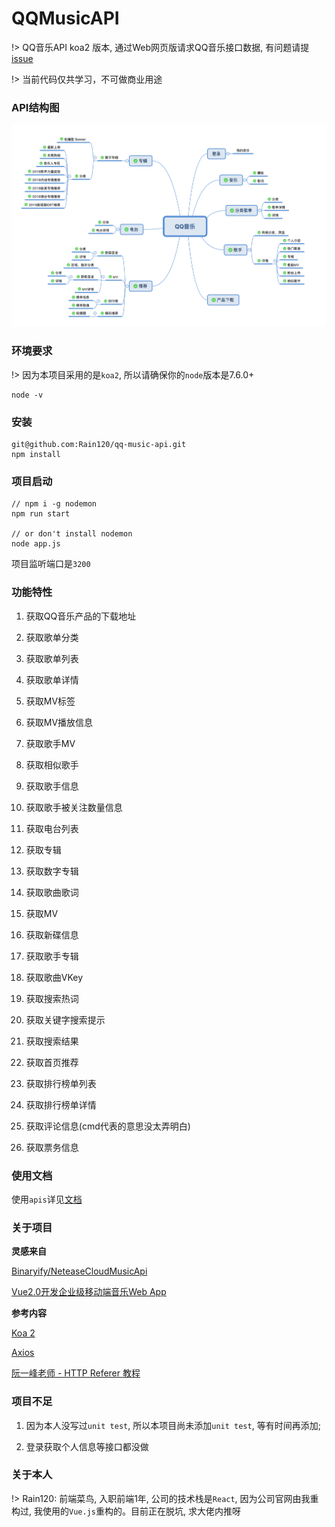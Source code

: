 # QQMusicAPI

!> QQ音乐API koa2 版本, 通过Web网页版请求QQ音乐接口数据, 有问题请提 [issue](https://github.com/Rain120/qq-music-api/issues)

!> 当前代码仅共学习，不可做商业用途

### API结构图

![qq-music](./screenshot/qq-music.png)

### 环境要求

!> 因为本项目采用的是`koa2`, 所以请确保你的`node`版本是7.6.0+

```
node -v
```
### 安装

```
git@github.com:Rain120/qq-music-api.git
npm install
```

### 项目启动
```
// npm i -g nodemon
npm run start

// or don't install nodemon
node app.js
```
项目监听端口是`3200`

### 功能特性

1. 获取QQ音乐产品的下载地址

2. 获取歌单分类

3. 获取歌单列表

4. 获取歌单详情

5. 获取MV标签

6. 获取MV播放信息

7. 获取歌手MV

8. 获取相似歌手

9. 获取歌手信息

10. 获取歌手被关注数量信息

11. 获取电台列表

12. 获取专辑

13. 获取数字专辑

14. 获取歌曲歌词

15. 获取MV

16. 获取新碟信息

17. 获取歌手专辑

18. 获取歌曲VKey

19. 获取搜索热词

20. 获取关键字搜索提示

21. 获取搜索结果

22. 获取首页推荐

23. 获取排行榜单列表

24. 获取排行榜单详情

25. 获取评论信息(cmd代表的意思没太弄明白)

26. 获取票务信息


### 使用文档

使用`apis`详见[文档](https://rain120.github.io/qq-music-api/#/)

### 关于项目

**灵感来自**

[Binaryify/NeteaseCloudMusicApi](https://github.com/Binaryify/NeteaseCloudMusicApi)

[Vue2.0开发企业级移动端音乐Web App](https://coding.imooc.com/class/107.html)

**参考内容**

[Koa 2](https://koa.bootcss.com/)

[Axios](https://github.com/axios/axios)

[阮一峰老师 - HTTP Referer 教程](http://www.ruanyifeng.com/blog/2019/06/http-referer.html)

### 项目不足

1. 因为本人没写过`unit test`, 所以本项目尚未添加`unit test`, 等有时间再添加;

2. 登录获取个人信息等接口都没做

### 关于本人

!> Rain120: 前端菜鸟, 入职前端1年, 公司的技术栈是`React`, 因为公司官网由我重构过, 我使用的`Vue.js`重构的。目前正在脱坑, 求大佬内推呀